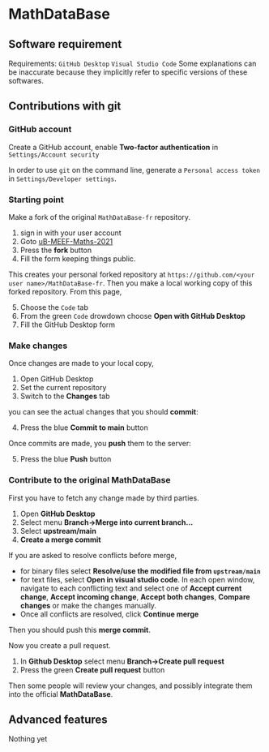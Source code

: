 # MathDataBase

## Software requirement
Requirements:
`GitHub Desktop`
`Visual Studio Code`
Some explanations can be inaccurate because they implicitly refer to specific versions of these softwares.

## Contributions with git

### GitHub account

Create a GitHub account, enable **Two-factor authentication** in `Settings/Account security`

In order to use `git` on the command line, generate a
`Personal access token` in `Settings/Developer settings`.

### Starting point

Make a fork of the original `MathDataBase-fr` repository.

1. sign in with your user account
2. Goto [uB-MEEF-Maths-2021](https://github.com/uB-MEEF-Maths-2021/MathDataBase-fr)
3. Press the **fork** button
4. Fill the form keeping things public.

This creates your personal forked repository at `https://github.com/<your user name>/MathDataBase-fr`. Then you make a local working copy of this forked repository. From this page,

5. Choose the `Code` tab
6. From the green `Code` drowdown choose **Open with GitHub Desktop**
7. Fill the GitHub Desktop form

### Make changes

Once changes are made to your local copy,

1. Open GitHub Desktop
2. Set the current repository
3. Switch to the **Changes** tab

you can see the actual changes that you should **commit**:

4. Press the blue **Commit to main** button

Once commits are made, you **push** them to the server:

5. Press the blue **Push** button

### Contribute to the original MathDataBase

First you have to fetch any change made by third parties.

1. Open **GitHub Desktop**
2. Select menu **Branch→Merge into current branch...**
3. Select **upstream/main**
4. **Create a merge commit**

If you are asked to resolve conflicts before merge,

* for binary files select **Resolve/use the modified file from `upstream/main`**
* for text files, select **Open in visual studio code**. In each open window, navigate to each conflicting text and select one of **Accept current change**, **Accept incoming change**, **Accept both changes**, **Compare changes** or make the changes manually.
* Once all conflicts are resolved, click **Continue merge**

Then you should push this **merge commit**.

Now you create a pull request.

1. In **Github Desktop** select menu **Branch→Create pull request**
2. Press the green **Create pull request** button

Then some people will review your changes, and possibly integrate them into the official **MathDataBase**.

## Advanced features

Nothing yet
